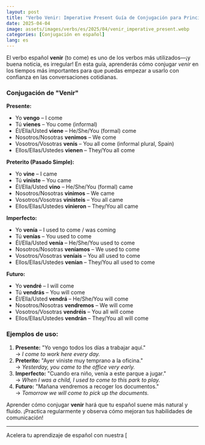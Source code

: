 ```yaml
---
layout: post
title: "Verbo Venir: Imperative Present Guía de Conjugación para Principiantes"
date: 2025-04-04
image: assets/images/verbs/es/2025/04/venir_imperative_present.webp
categories: [Conjugación en español]
lang: es
---
```


El verbo español **venir** (to come) es uno de los verbos más utilizados—¡y buena noticia, es irregular! En esta guía, aprenderás cómo conjugar *venir* en los tiempos más importantes para que puedas empezar a usarlo con confianza en las conversaciones cotidianas.

### Conjugación de "Venir"

**Presente:**
- Yo **vengo** – I come  
- Tú **vienes** – You come (informal)  
- Él/Ella/Usted **viene** – He/She/You (formal) come  
- Nosotros/Nosotras **venimos** – We come  
- Vosotros/Vosotras **venís** – You all come (informal plural, Spain)  
- Ellos/Ellas/Ustedes **vienen** – They/You all come  

**Preterito (Pasado Simple):**
- Yo **vine** – I came  
- Tú **viniste** – You came  
- Él/Ella/Usted **vino** – He/She/You (formal) came  
- Nosotros/Nosotras **vinimos** – We came  
- Vosotros/Vosotras **vinisteis** – You all came  
- Ellos/Ellas/Ustedes **vinieron** – They/You all came  

**Imperfecto:**
- Yo **venía** – I used to come / was coming  
- Tú **venías** – You used to come  
- Él/Ella/Usted **venía** – He/She/You used to come  
- Nosotros/Nosotras **veníamos** – We used to come  
- Vosotros/Vosotras **veníais** – You all used to come  
- Ellos/Ellas/Ustedes **venían** – They/You all used to come  

**Futuro:**
- Yo **vendré** – I will come  
- Tú **vendrás** – You will come  
- Él/Ella/Usted **vendrá** – He/She/You will come  
- Nosotros/Nosotras **vendremos** – We will come  
- Vosotros/Vosotras **vendréis** – You all will come  
- Ellos/Ellas/Ustedes **vendrán** – They/You all will come  

### Ejemplos de uso:

1. **Presente:** "Yo vengo todos los días a trabajar aquí."  
   → _I come to work here every day._
2. **Preterito:** "Ayer viniste muy temprano a la oficina."  
   → _Yesterday, you came to the office very early._
3. **Imperfecto:** "Cuando era niño, venía a este parque a jugar."  
   → _When I was a child, I used to come to this park to play._
4. **Futuro:** "Mañana vendremos a recoger los documentos."  
   → _Tomorrow we will come to pick up the documents._

Aprender cómo conjugar **venir** hará que tu español suene más natural y fluido. ¡Practica regularmente y observa cómo mejoran tus habilidades de comunicación!

---

Acelera tu aprendizaje de español con nuestra [